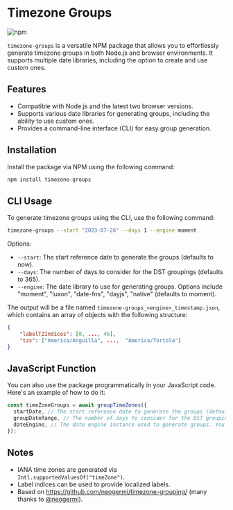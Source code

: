 # Timezone Groups

![npm](https://img.shields.io/npm/v/timezone-groups)

`timezone-groups` is a versatile NPM package that allows you to effortlessly generate timezone groups in both Node.js and browser environments. It supports multiple date libraries, including the option to create and use custom ones.

## Features

- Compatible with Node.js and the latest two browser versions.
- Supports various date libraries for generating groups, including the ability to use custom ones.
- Provides a command-line interface (CLI) for easy group generation.

## Installation

Install the package via NPM using the following command:

```bash
npm install timezone-groups
```

## CLI Usage

To generate timezone groups using the CLI, use the following command:

```bash
timezone-groups --start "2023-07-26" --days 1 --engine moment
```

Options:

- `--start`: The start reference date to generate the groups (defaults to now).
- `--days`: The number of days to consider for the DST groupings (defaults to 365).
- `--engine`: The date library to use for generating groups. Options include "moment", "luxon", "date-fns", "dayjs", "native" (defaults to moment).

The output will be a file named `timezone-groups_<engine>_timestamp.json`, which contains an array of objects with the following structure:

```json
{
    "labelTZIndices": [0, ..., 46],
    "tzs": ["America/Anguilla", ...,  "America/Tortola"]
}
```

## JavaScript Function

You can also use the package programmatically in your JavaScript code. Here's an example of how to do it:

```javascript
const timeZoneGroups = await groupTimeZones({
  startDate, // The start reference date to generate the groups (defaults to now).
  groupDateRange, // The number of days to consider for the DST groupings (defaults to 365).
  dateEngine, // The date engine instance used to generate groups. You can use the `createDateEngine` utility to create an engine from any of the supported engine values. Alternatively, a custom date engine instance used to generate groups.
});
```

## Notes

- IANA time zones are generated via `Intl.supportedValuesOf("timeZone")`.
- Label indices can be used to provide localized labels.
- Based on https://github.com/neogermi/timezone-grouping/ (many thanks to [@neogermi](https://github.com/neogermi)).
